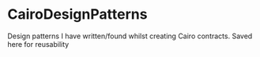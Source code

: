 # CairoDesignPatterns
Design patterns I have written/found whilst creating Cairo contracts. Saved here for reusability 
